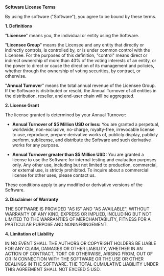 **Software License Terms**

By using the software ("Software"), you agree to be bound by these terms.

**1. Definitions**

"**Licensee**" means you, the individual or entity using the Software.

"**Licensee Group**" means the Licensee and any entity that directly or indirectly controls, is controlled by, or is under common control with the Licensee. For the purposes of this definition, "control" means direct or indirect ownership of more than 40% of the voting interests of an entity, or the power to direct or cause the direction of its management and policies, whether through the ownership of voting securities, by contract, or otherwise.

"**Annual Turnover**" means the total annual revenue of the Licensee Group. If the Software is distributed or resold, the Annual Turnover of all entities in the distribution, reseller, and end-user chain will be aggregated.

**2. License Grant**

The license granted is determined by your Annual Turnover:

*   **Annual Turnover of $5 Million USD or less:** You are granted a perpetual, worldwide, non-exclusive, no-charge, royalty-free, irrevocable license to use, reproduce, prepare derivative works of, publicly display, publicly perform, sublicense, and distribute the Software and such derivative works for any purpose.

*   **Annual Turnover greater than $5 Million USD:** You are granted a license to use the Software for internal testing and evaluation purposes only. Any other use, including but not limited to production, commercial, or external use, is strictly prohibited. To inquire about a commercial license for other uses, please contact us.

These conditions apply to any modified or derivative versions of the Software.

**3. Disclaimer of Warranty**

THE SOFTWARE IS PROVIDED "AS IS" AND "AS AVAILABLE", WITHOUT WARRANTY OF ANY KIND, EXPRESS OR IMPLIED, INCLUDING BUT NOT LIMITED TO THE WARRANTIES OF MERCHANTABILITY, FITNESS FOR A PARTICULAR PURPOSE AND NONINFRINGEMENT.

**4. Limitation of Liability**

IN NO EVENT SHALL THE AUTHORS OR COPYRIGHT HOLDERS BE LIABLE FOR ANY CLAIM, DAMAGES OR OTHER LIABILITY, WHETHER IN AN ACTION OF CONTRACT, TORT OR OTHERWISE, ARISING FROM, OUT OF OR IN CONNECTION WITH THE SOFTWARE OR THE USE OR OTHER DEALINGS IN THE SOFTWARE. THE TOTAL CUMULATIVE LIABILITY UNDER THIS AGREEMENT SHALL NOT EXCEED 5 USD.
